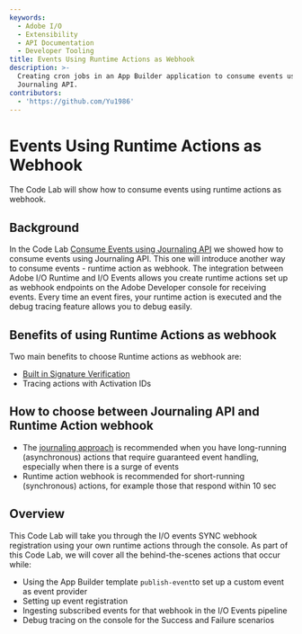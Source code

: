 ```yaml
---
keywords:
  - Adobe I/O
  - Extensibility
  - API Documentation
  - Developer Tooling
title: Events Using Runtime Actions as Webhook
description: >-
  Creating cron jobs in an App Builder application to consume events using
  Journaling API.
contributors:
  - 'https://github.com/Yu1986'
---
```


# Events Using Runtime Actions as Webhook

The Code Lab will show how to consume events using runtime actions as webhook. 

## Background

In the Code Lab [Consume Events using Journaling API](../journaling-events/index.md) we showed how to consume events using Journaling API. This one will introduce another way to consume events - runtime action as webhook. The integration between Adobe I/O Runtime and I/O Events allows you create runtime actions set up as webhook endpoints on the Adobe Developer console for receiving events. Every time an event fires, your runtime action is executed and the debug tracing feature allows you to debug easily.  

## Benefits of using Runtime Actions as webhook

Two main benefits to choose Runtime actions as webhook are: 

- [Built in Signature Verification](https://developer.adobe.com/events/docs/guides/sdk/sdk_signature_verification/)
- Tracing actions with Activation IDs 

## How to choose between Journaling API and Runtime Action webhook

- The [journaling approach](../journaling-events/index.md) is recommended when you have long-running (asynchronous) actions that require guaranteed event handling, especially when there is a surge of events 
- Runtime action webhook is recommended for short-running (synchronous) actions, for example those that respond within 10 sec

## Overview

This Code Lab will take you through the I/O events SYNC webhook registration using your own runtime actions through the console.
As part of this Code Lab, we will cover all the behind-the-scenes actions that occur while: 

- Using the App Builder template `publish-event`to set up a custom event as event provider
- Setting up event registration 
- Ingesting subscribed events for that webhook in the I/O Events pipeline
- Debug tracing on the console for the Success and Failure scenarios
